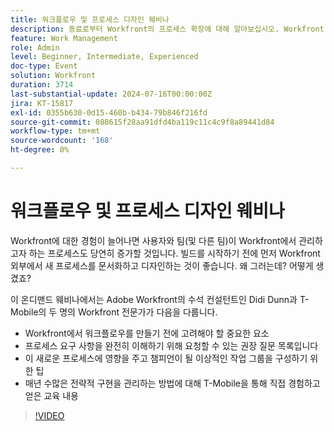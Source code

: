 ```yaml
---
title: 워크플로우 및 프로세스 디자인 웨비나
description: 동료로부터 Workfront의 프로세스 확장에 대해 알아보십시오. Workfront 외부의 워크플로우를 문서화하고 디자인하는 것이 중요한 이유에 대해 알아보고 온디맨드 웨비나에서 T-Mobile 전문가로부터 팁을 얻을 수 있습니다.
feature: Work Management
role: Admin
level: Beginner, Intermediate, Experienced
doc-type: Event
solution: Workfront
duration: 3714
last-substantial-update: 2024-07-16T00:00:00Z
jira: KT-15817
exl-id: 0355b630-0d15-460b-b434-79b846f216fd
source-git-commit: 088615f28aa91dfd4ba119c11c4c9f8a89441d84
workflow-type: tm+mt
source-wordcount: '168'
ht-degree: 0%

---
```


# 워크플로우 및 프로세스 디자인 웨비나

Workfront에 대한 경험이 늘어나면 사용자와 팀(및 다른 팀)이 Workfront에서 관리하고자 하는 프로세스도 당연히 증가할 것입니다. 빌드를 시작하기 전에 먼저 Workfront 외부에서 새 프로세스를 문서화하고 디자인하는 것이 좋습니다. 왜 그러는데? 어떻게 생겼죠?

이 온디맨드 웨비나에서는 Adobe Workfront의 수석 컨설턴트인 Didi Dunn과 T-Mobile의 두 명의 Workfront 전문가가 다음을 다룹니다.

* Workfront에서 워크플로우를 만들기 전에 고려해야 할 중요한 요소
* 프로세스 요구 사항을 완전히 이해하기 위해 요청할 수 있는 권장 질문 목록입니다
* 이 새로운 프로세스에 영향을 주고 챔피언이 될 이상적인 작업 그룹을 구성하기 위한 팁
* 매년 수많은 전략적 구현을 관리하는 방법에 대해 T-Mobile을 통해 직접 경험하고 얻은 교육 내용

>[!VIDEO](https://video.tv.adobe.com/v/3431011/?learn=on)
